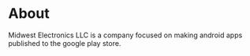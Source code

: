 # About

Midwest Electronics LLC is a company focused on making android apps published to the google play store.
